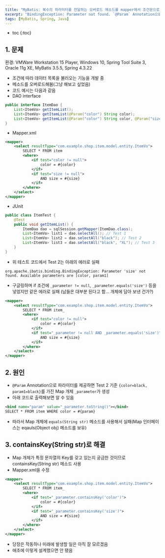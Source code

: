 ```yaml
---
title: "MyBatis: 복수의 파라미터를 전달하는 오버로드 메소드를 mapper에서 조건문으로 처리"
excerpt: "BindingException: Parameter not found. `@Param` Annotation으로 파라미터를 제공하면 Map 개체인 _parameter가 생성되므로 containsKey 메소드를 활용해 해결"
tags: [MyBatis, Spring, Java]
---
```

* toc
{:toc}

## 1. 문제
환경: VMWare Workstation 15 Player, Windows 10, Spring Tool Suite 3, Oracle 11g XE, MyBatis 3.5.5, Spring 4.3.22


* 조건에 따라 데이터 목록을 불러오는 기능을 개발 중
* 메소드를 오버로드해봄(그냥 해보고 싶었음)
* 코드 예시는 다음과 같음
* DAO interface

``` java
public interface ItemDao {
    List<ItemVo> getItemList();
    List<ItemVo> getItemList(@Param("color") String color);
    List<ItemVo> getItemList(@Param("color") String color, @Param("size") String size);
}
```

* Mapper.xml

``` xml
<mapper>
    <select resultType="com.example.shop.item.model.entity.ItemVo">
        SELECT * FROM item
        <where>
            <if test="color != null">
                color = #{color}
            </if>
            <if test="size != null">
                AND size = #{size}
            </if>
        </where>
    </select>
</mapper>
```

* JUnit

``` java
public class ItemTest {
    @Test
	public void getItemList() {
		ItemDao dao = sqlSession.getMapper(ItemDao.class);
		List<ItemVo> list1 = dao.selectAll(); // Test 1
		List<ItemVo> list2 = dao.selectAll("black"); // Test 2
		List<ItemVo> list3 = dao.selectAll("black", "XL"); // Test 3
	}
}
```

* 위 테스트 코드에서 Test 2는 아래의 에러로 실패

``` 
org.apache.ibatis.binding.BindingException: Parameter 'size' not found. Available parameters are [color, param1]
```

* 구글링하며 if 조건에 `_parameter != null`, `_parameter.equals('size')` 등을 넣었지만 같은 에러로 실패
(남들은 대부분 된다고 함... 개체에 담아 보낸 건가?)

``` xml
<mapper>
    <select resultType="com.example.shop.item.model.entity.ItemVo">
        SELECT * FROM item_
        <where>
            <if test="color != null">
                color = #{color}
            </if>
            <if test="_parameter != null AND _parameter.equals('size')">
                AND size = #{size}
            </if>
        </where>
    </select>
</mapper>
```


## 2. 원인
* `@Param` Annotation으로 파라미터를 제공하면 Test 2 기준 `{color=black, param1=black}`를 가진 Map 개체 `_parameter`가 생성
* 아래 코드로 출력해보면 알 수 있음

``` xml
<bind name="param" value="_parameter.toString()"></bind>
SELECT * FROM item WHERE color = #{param}
```

* 따라서 Map 개체에 `equals(String str)` 메소드를 사용해서 실패(Map 인터페이스는 eqauls(Object obj) 메소드를 보유)


## 3. containsKey(String str)로 해결
* Map 개체가 특정 문자열의 Key를 갖고 있는지 궁금한 것이므로 containsKey(String str) 메소드 사용
* Mapper.xml을 수정

``` xml
<mapper>
    <select resultType="com.example.shop.item.model.entity.ItemVo">
        SELECT * FROM item_
        <where>
            <if test="_parameter.containsKey('color')">
                color = #{color}
            </if>
            <if test="_parameter.containsKey('size')">
                AND size = #{size}
            </if>
        </where>
    </select>
</mapper>
```

* 당장은 작동하나 미래에 발생할 일은 아직 잘 모르겠음
* 애초에 이렇게 설계했으면 안 됐음